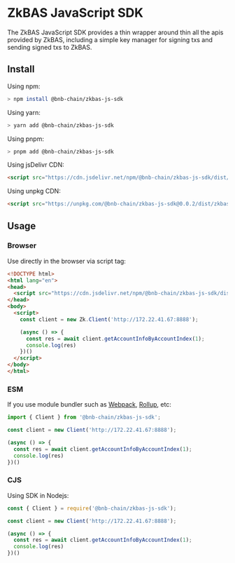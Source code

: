 # ZkBAS JavaScript SDK 

The ZkBAS JavaScript SDK provides a thin wrapper around thin all the apis provided by ZkBAS, including a simple key manager for signing txs and sending signed txs to ZkBAS.

## Install

Using npm:

```bash
> npm install @bnb-chain/zkbas-js-sdk
```

Using yarn:

```bash
> yarn add @bnb-chain/zkbas-js-sdk
```

Using pnpm:

```bash
> pnpm add @bnb-chain/zkbas-js-sdk
```

Using jsDelivr CDN:

```html
<script src="https://cdn.jsdelivr.net/npm/@bnb-chain/zkbas-js-sdk/dist/zkbas-js-sdk.umd.js"></script>
```

Using unpkg CDN:

```html
<script src="https://unpkg.com/@bnb-chain/zkbas-js-sdk@0.0.2/dist/zkbas-js-sdk.umd.js"></script>
```

## Usage

### Browser

Use directly in the browser via script tag:

```html
<!DOCTYPE html>
<html lang="en">
<head>
  <script src="https://cdn.jsdelivr.net/npm/@bnb-chain/zkbas-js-sdk/dist/zkbas-js-sdk.umd.js"></script>
</head>
<body>
  <script>
    const client = new Zk.Client('http://172.22.41.67:8888');

    (async () => {
      const res = await client.getAccountInfoByAccountIndex(1);
      console.log(res)
    })()
  </script>
</body>
</html>
```

### ESM

If you use module bundler such as [Webpack](https://webpack.js.org/), [Rollup](https://rollupjs.org/guide/en/), etc:

```typescript
import { Client } from '@bnb-chain/zkbas-js-sdk';

const client = new Client('http://172.22.41.67:8888');

(async () => {
  const res = await client.getAccountInfoByAccountIndex(1);
  console.log(res)
})()
```

### CJS

Using SDK in Nodejs:

```javascript
const { Client } = require('@bnb-chain/zkbas-js-sdk');

const client = new Client('http://172.22.41.67:8888');

(async () => {
  const res = await client.getAccountInfoByAccountIndex(1);
  console.log(res)
})()
```
